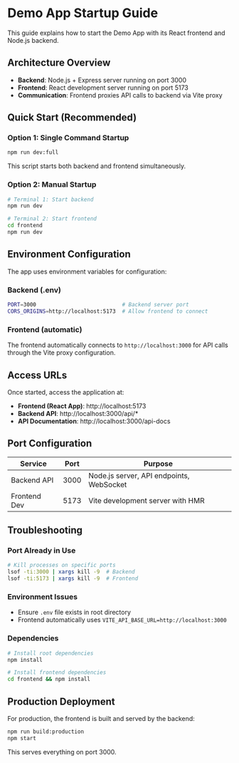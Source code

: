 # Demo App Startup Guide

This guide explains how to start the Demo App with its React frontend and Node.js backend.

## Architecture Overview

- **Backend**: Node.js + Express server running on port 3000
- **Frontend**: React development server running on port 5173
- **Communication**: Frontend proxies API calls to backend via Vite proxy

## Quick Start (Recommended)

### Option 1: Single Command Startup
```bash
npm run dev:full
```
This script starts both backend and frontend simultaneously.

### Option 2: Manual Startup
```bash
# Terminal 1: Start backend
npm run dev

# Terminal 2: Start frontend  
cd frontend
npm run dev
```

## Environment Configuration

The app uses environment variables for configuration:

### Backend (.env)
```bash
PORT=3000                           # Backend server port
CORS_ORIGINS=http://localhost:5173  # Allow frontend to connect
```

### Frontend (automatic)
The frontend automatically connects to `http://localhost:3000` for API calls through the Vite proxy configuration.

## Access URLs

Once started, access the application at:

- **Frontend (React App)**: http://localhost:5173
- **Backend API**: http://localhost:3000/api/*
- **API Documentation**: http://localhost:3000/api-docs

## Port Configuration

| Service | Port | Purpose |
|---------|------|---------|
| Backend API | 3000 | Node.js server, API endpoints, WebSocket |
| Frontend Dev | 5173 | Vite development server with HMR |

## Troubleshooting

### Port Already in Use
```bash
# Kill processes on specific ports
lsof -ti:3000 | xargs kill -9  # Backend
lsof -ti:5173 | xargs kill -9  # Frontend
```

### Environment Issues
- Ensure `.env` file exists in root directory
- Frontend automatically uses `VITE_API_BASE_URL=http://localhost:3000`

### Dependencies
```bash
# Install root dependencies
npm install

# Install frontend dependencies
cd frontend && npm install
```

## Production Deployment

For production, the frontend is built and served by the backend:

```bash
npm run build:production
npm start
```

This serves everything on port 3000.